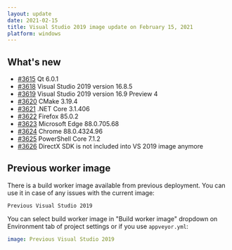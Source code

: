 ```yaml
---
layout: update
date: 2021-02-15
title: Visual Studio 2019 image update on February 15, 2021
platform: windows
---
```


## What's new

* [#3615](https://github.com/appveyor/ci/issues/3615) Qt 6.0.1
* [#3618](https://github.com/appveyor/ci/issues/3618) Visual Studio 2019 version 16.8.5
* [#3619](https://github.com/appveyor/ci/issues/3619) Visual Studio 2019 version 16.9 Preview 4
* [#3620](https://github.com/appveyor/ci/issues/3620) CMake 3.19.4
* [#3621](https://github.com/appveyor/ci/issues/3621) .NET Core 3.1.406
* [#3622](https://github.com/appveyor/ci/issues/3622) Firefox 85.0.2
* [#3623](https://github.com/appveyor/ci/issues/3623) Microsoft Edge 88.0.705.68
* [#3624](https://github.com/appveyor/ci/issues/3624) Chrome 88.0.4324.96
* [#3625](https://github.com/appveyor/ci/issues/3625) PowerShell Core 7.1.2
* [#3626](https://github.com/appveyor/ci/issues/3626) DirectX SDK is not included into VS 2019 image anymore

## Previous worker image

There is a build worker image available from previous deployment. You can use it in case of any issues with the current image:

`Previous Visual Studio 2019`

You can select build worker image in "Build worker image" dropdown on Environment tab of project settings or if you use `appveyor.yml`:

```yaml
image: Previous Visual Studio 2019
```